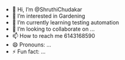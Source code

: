- 👋 Hi, I’m @ShruthiChudakar
- 👀 I’m interested in Gardening
- 🌱 I’m currently learning testing automation
- 💞️ I’m looking to collaborate on ...
- 📫 How to reach me 6143168590
- 😄 Pronouns: ...
- ⚡ Fun fact: ...

<!---
ShruthiChudakar/ShruthiChudakar is a ✨ special ✨ repository because its `README.md` (this file) appears on your GitHub profile.
You can click the Preview link to take a look at your changes.
--->
